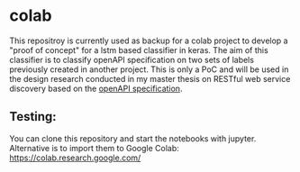 # colab

This repositroy is currently used as backup for a colab project to develop a "proof of concept" for a lstm based classifier in keras. The aim of this classifier is to classify openAPI specification on two sets of labels previously created in another project. This is only a PoC and will be used in the design research conducted in my master thesis on RESTful web service discovery based on the [openAPI specification](https://github.com/OAI/OpenAPI-Specification).

## Testing:

You can clone this repository and start the notebooks with jupyter. Alternative is to import them to Google Colab: https://colab.research.google.com/
